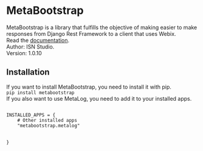 # MetaBootstrap
MetaBootstrap is a library that fulfills the objective 
of making easier to make responses from Django Rest Framework
to a client that uses Webix.
<br>
Read the <a href="https://smooth-sidecar-75f.notion.site/Metabootstrap-21ca5d89ea4c476988914e6ac538cbf5">documentation</a>.
<br>
Author: ISN Studio.
<br>
Version: 1.0.10
<h2>Installation</h2>
If you want to install MetaBootstrap, you need to install it with pip.
<br><code>pip install metabootstrap</code>
<br>
If you also want to use MetaLog, you need to add it to your
installed apps.
<pre>
<code>
INSTALLED_APPS = {
    # Other installed apps
    "metabootstrap.metalog"

}
</code>
</pre>